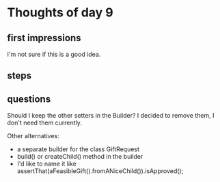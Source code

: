 # Thoughts of day 9

## first impressions
I'm not sure if this is a good idea. 

## steps


## questions

Should I keep the other setters in the Builder? I decided to remove them, I don't need them currently.

Other alternatives:
* a separate builder for the class GiftRequest
* build() or createChild() method in the builder
* I'd like to name it like assertThat(aFeasibleGift().fromANiceChild()).isApproved(); 









